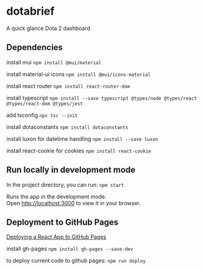 # dotabrief
A quick glance Dota 2 dashboard 

## Dependencies

install mui `npm install @mui/material`

install material-ui icons `npm install @mui/icons-material`

install react router `npm install react-router-dom`

install typescript `npm install --save typescript @types/node @types/react @types/react-dom @types/jest`

add tsconfig `npx tsc --init`

install dotaconstants `npm install dotaconstants`

install luxon for datetime handling `npm install --save luxon`

install react-cookie for cookies `npm install react-cookie`


## Run locally in development mode

In the project directory, you can run:
`npm start`

Runs the app in the development mode.\
Open [http://localhost:3000](http://localhost:3000) to view it in your browser.


## Deployment to GitHub Pages

[Deploying a React App to GitHub Pages](https://github.com/gitname/react-gh-pages#readme)

install gh-pages `npm install gh-pages --save-dev`

to deploy current code to github pages: `npm run deploy`

